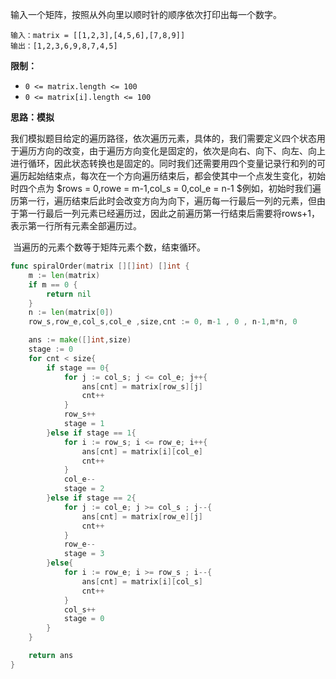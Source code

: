 输入一个矩阵，按照从外向里以顺时针的顺序依次打印出每一个数字。



```
输入：matrix = [[1,2,3],[4,5,6],[7,8,9]]
输出：[1,2,3,6,9,8,7,4,5]
```



**限制：**

- `0 <= matrix.length <= 100`
- `0 <= matrix[i].length <= 100`



<b>思路：模拟</b>

​	我们模拟题目给定的遍历路径，依次遍历元素，具体的，我们需要定义四个状态用于遍历方向的改变，由于遍历方向变化是固定的，依次是向右、向下、向左、向上进行循环，因此状态转换也是固定的。同时我们还需要用四个变量记录行和列的可遍历起始结束点，每次在一个方向遍历结束后，都会使其中一个点发生变化，初始时四个点为 $rows = 0,rowe = m-1,col_s = 0,col_e = n-1 $例如，初始时我们遍历第一行，遍历结束后此时会改变方向为向下，遍历每一行最后一列的元素，但由于第一行最后一列元素已经遍历过，因此之前遍历第一行结束后需要将rows+1，表示第一行所有元素全部遍历过。

​	当遍历的元素个数等于矩阵元素个数，结束循环。

```go
func spiralOrder(matrix [][]int) []int {
    m := len(matrix)
    if m == 0 {
        return nil
    }
    n := len(matrix[0])
    row_s,row_e,col_s,col_e ,size,cnt := 0, m-1 , 0 , n-1,m*n, 0

    ans := make([]int,size)
    stage := 0
    for cnt < size{
        if stage == 0{
            for j := col_s; j <= col_e; j++{
                ans[cnt] = matrix[row_s][j]
                cnt++
            }
            row_s++
            stage = 1
        }else if stage == 1{
            for i := row_s; i <= row_e; i++{
                ans[cnt] = matrix[i][col_e]
                cnt++
            }
            col_e--
            stage = 2
        }else if stage == 2{
            for j := col_e; j >= col_s ; j--{
                ans[cnt] = matrix[row_e][j]
                cnt++
            }
            row_e--
            stage = 3
        }else{
            for i := row_e; i >= row_s ; i--{
                ans[cnt] = matrix[i][col_s]
                cnt++
            }
            col_s++
            stage = 0
        }
    }

    return ans
}
```

